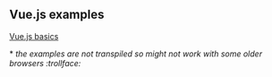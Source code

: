 ## Vue.js examples

[Vue.js basics](http://htmlpreview.github.io/?https://github.com/JafarSadik/code-lab/blob/master/webdev/vue/basics.html)

\* *the examples are not transpiled so might not work with some older browsers :trollface:* 

